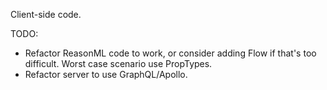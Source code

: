 Client-side code.

TODO:
* Refactor ReasonML code to work, or consider adding Flow if that's too difficult. Worst case scenario use PropTypes.
* Refactor server to use GraphQL/Apollo.

